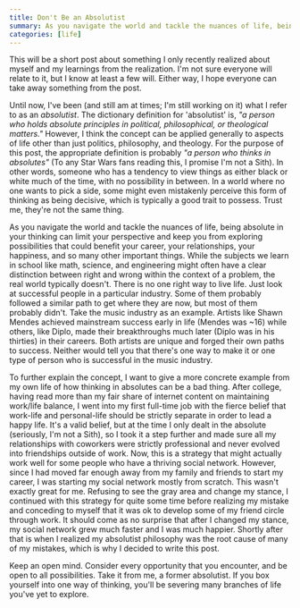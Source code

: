 ```yaml
---
title: Don't Be an Absolutist
summary: As you navigate the world and tackle the nuances of life, being absolute in your thinking can limit your perspective and keep you from exploring possibilities that could benefit your career, your relationships, your happiness, and so many other important things.
categories: [life]
---
```


This will be a short post about something I only recently realized about myself and my learnings from the realization. I'm not sure everyone will relate to it, but I know at least a few will. Either way, I hope everyone can take away something from the post.

Until now, I've been (and still am at times; I'm still working on it) what I refer to as an *absolutist*. The dictionary definition for 'absolutist' is, *"a person who holds absolute principles in political, philosophical, or theological matters."* However, I think the concept can be applied generally to aspects of life other than just politics, philosophy, and theology. For the purpose of this post, the appropriate definition is probably *"a person who thinks in absolutes"* (To any Star Wars fans reading this, I promise I'm not a Sith). In other words, someone who has a tendency to view things as either black or white much of the time, with no possibility in between. In a world where no one wants to pick a side, some might even mistakenly perceive this form of thinking as being decisive, which is typically a good trait to possess. Trust me, they're not the same thing.

As you navigate the world and tackle the nuances of life, being absolute in your thinking can limit your perspective and keep you from exploring possibilities that could benefit your career, your relationships, your happiness, and so many other important things. While the subjects we learn in school like math, science, and engineering might often have a clear distinction between right and wrong within the context of a problem, the real world typically doesn't. There is no one right way to live life. Just look at successful people in a particular industry. Some of them probably followed a similar path to get where they are now, but most of them probably didn't. Take the music industry as an example. Artists like Shawn Mendes achieved mainstream success early in life (Mendes was ~16) while others, like Diplo, made their breakthroughs much later (Diplo was in his thirties) in their careers. Both artists are unique and forged their own paths to success. Neither would tell you that there's one way to make it or one type of person who is successful in the music industry.

To further explain the concept, I want to give a more concrete example from my own life of how thinking in absolutes can be a bad thing. After college, having read more than my fair share of internet content on maintaining work/life balance, I went into my first full-time job with the fierce belief that work-life and personal-life should be strictly separate in order to lead a happy life. It's a valid belief, but at the time I only dealt in the absolute (seriously, I'm not a Sith), so I took it a step further and made sure all my relationships with coworkers were strictly professional and never evolved into friendships outside of work. Now, this is a strategy that might actually work well for some people who have a thriving social network. However, since I had moved far enough away from my family and friends to start my career, I was starting my social network mostly from scratch. This wasn't exactly great for me. Refusing to see the gray area and change my stance, I continued with this strategy for quite some time before realizing my mistake and conceding to myself that it was ok to develop some of my friend circle through work. It should come as no surprise that after I changed my stance, my social network grew much faster and I was much happier. Shortly after that is when I realized my absolutist philosophy was the root cause of many of my mistakes, which is why I decided to write this post.

Keep an open mind. Consider every opportunity that you encounter, and be open to all possibilities. Take it from me, a former absolutist. If you box yourself into one way of thinking, you'll be severing many branches of life you've yet to explore.
